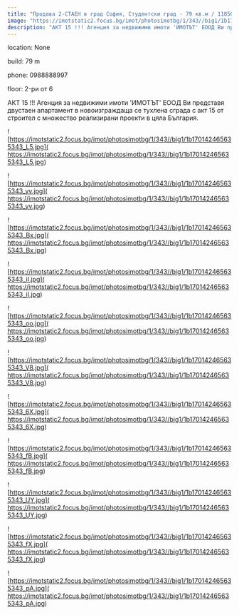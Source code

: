 ```yaml
---
title: "Продава 2-СТАЕН в град София, Студентски град - 79 кв.м / 118500 EUR :: imot.bg Обява"
image: "https://imotstatic2.focus.bg/imot/photosimotbg/1/343//big1/1b170142465635343_fp.jpg"
description: "АКТ 15 !!! Агенция за недвижими имоти 'ИМОТЪТ' ЕООД Ви представя двустаен апартамент в новоизграждаща се тухлена  сграда с акт 15 от строител с множество реализирани проекти в цяла България."
---
```


location: None

build: 79 m

phone: 0988888997

floor: 2-ри от 6

АКТ 15 !!! Агенция за недвижими имоти 'ИМОТЪТ' ЕООД Ви представя двустаен апартамент в новоизграждаща се тухлена  сграда с акт 15 от строител с множество реализирани проекти в цяла България.


![https://imotstatic2.focus.bg/imot/photosimotbg/1/343//big1/1b170142465635343_L5.jpg]( https://imotstatic2.focus.bg/imot/photosimotbg/1/343//big1/1b170142465635343_L5.jpg)


![https://imotstatic2.focus.bg/imot/photosimotbg/1/343//big1/1b170142465635343_yv.jpg]( https://imotstatic2.focus.bg/imot/photosimotbg/1/343//big1/1b170142465635343_yv.jpg)


![https://imotstatic2.focus.bg/imot/photosimotbg/1/343//big1/1b170142465635343_Bx.jpg]( https://imotstatic2.focus.bg/imot/photosimotbg/1/343//big1/1b170142465635343_Bx.jpg)


![https://imotstatic2.focus.bg/imot/photosimotbg/1/343//big1/1b170142465635343_iI.jpg]( https://imotstatic2.focus.bg/imot/photosimotbg/1/343//big1/1b170142465635343_iI.jpg)


![https://imotstatic2.focus.bg/imot/photosimotbg/1/343//big1/1b170142465635343_oo.jpg]( https://imotstatic2.focus.bg/imot/photosimotbg/1/343//big1/1b170142465635343_oo.jpg)


![https://imotstatic2.focus.bg/imot/photosimotbg/1/343//big1/1b170142465635343_V8.jpg]( https://imotstatic2.focus.bg/imot/photosimotbg/1/343//big1/1b170142465635343_V8.jpg)


![https://imotstatic2.focus.bg/imot/photosimotbg/1/343//big1/1b170142465635343_6X.jpg]( https://imotstatic2.focus.bg/imot/photosimotbg/1/343//big1/1b170142465635343_6X.jpg)


![https://imotstatic2.focus.bg/imot/photosimotbg/1/343//big1/1b170142465635343_fB.jpg]( https://imotstatic2.focus.bg/imot/photosimotbg/1/343//big1/1b170142465635343_fB.jpg)


![https://imotstatic2.focus.bg/imot/photosimotbg/1/343//big1/1b170142465635343_UY.jpg]( https://imotstatic2.focus.bg/imot/photosimotbg/1/343//big1/1b170142465635343_UY.jpg)


![https://imotstatic2.focus.bg/imot/photosimotbg/1/343//big1/1b170142465635343_fX.jpg]( https://imotstatic2.focus.bg/imot/photosimotbg/1/343//big1/1b170142465635343_fX.jpg)


![https://imotstatic2.focus.bg/imot/photosimotbg/1/343//big1/1b170142465635343_pA.jpg]( https://imotstatic2.focus.bg/imot/photosimotbg/1/343//big1/1b170142465635343_pA.jpg)


